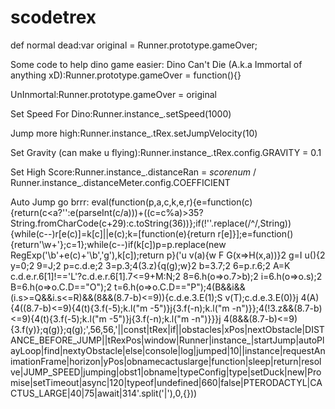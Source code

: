 # scodetrex
def normal dead:var original = Runner.prototype.gameOver;

Some code to help dino game easier:
Dino Can't Die (A.k.a Immortal of anything xD):Runner.prototype.gameOver = function(){}

UnInmortal:Runner.prototype.gameOver = original

Set Speed For Dino:Runner.instance_.setSpeed(1000)

Jump more high:Runner.instance_.tRex.setJumpVelocity(10)

Set Gravity (can make u flying):Runner.instance_.tRex.config.GRAVITY = 0.1

Set High Score:Runner.instance_.distanceRan = *scorenum* / Runner.instance_.distanceMeter.config.COEFFICIENT

Auto Jump go brrr: eval(function(p,a,c,k,e,r){e=function(c){return(c<a?'':e(parseInt(c/a)))+((c=c%a)>35?String.fromCharCode(c+29):c.toString(36))};if(!''.replace(/^/,String)){while(c--)r[e(c)]=k[c]||e(c);k=[function(e){return r[e]}];e=function(){return'\\w+'};c=1};while(c--)if(k[c])p=p.replace(new RegExp('\\b'+e(c)+'\\b','g'),k[c]);return p}('u v(a){w F G(x=>H(x,a))}2 g=I u(){2 y=0;2 9=J;2 p=c.d.e;2 3=p.3;4(3.z){q(g);w}2 b=3.7;2 6=p.r.6;2 A=K c.d.e.r.6[1]!==\'L\'?c.d.e.r.6[1].7<=9+M:N;2 8=6.h(o=>o.7>b);2 i=6.h(o=>o.s);2 B=6.h(o=>o.C.D=="O");2 t=6.h(o=>o.C.D=="P");4(B&&i&&(i.s>=Q&&i.s<=R)&&(8&&(8.7-b)<=9)){c.d.e.3.E(1);S v(T);c.d.e.3.E(0)}j 4(A){4((8.7-b)<=9){4(t){3.f(-5);k.l("m -5")}j{3.f(-n);k.l("m -n")}};4(!3.z&&(8.7-b)<=9){4(t){3.f(-5);k.l("m -5")}j{3.f(-n);k.l("m -n")}}}j 4(8&&(8.7-b)<=9){3.f(y)};q(g)};q(g);',56,56,'||const|tRex|if||obstacles|xPos|nextObstacle|DISTANCE_BEFORE_JUMP||tRexPos|window|Runner|instance_|startJump|autoPlayLoop|find|nextyObstacle|else|console|log|jumped|10||instance|requestAnimationFrame|horizon|yPos|obnamecactuslarge|function|sleep|return|resolve|JUMP_SPEED|jumping|obst1|obname|typeConfig|type|setDuck|new|Promise|setTimeout|async|120|typeof|undefined|660|false|PTERODACTYL|CACTUS_LARGE|40|75|await|314'.split('|'),0,{}))
